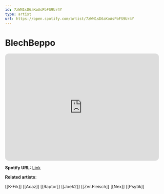 ```yaml
---
id: 7zWN1sD6aKoAsPbFS9Ur4Y
type: artist
url: https://open.spotify.com/artist/7zWN1sD6aKoAsPbFS9Ur4Y
---
```

# BlechBeppo

<iframe style="border-radius:12px" src="https://open.spotify.com/embed/artist/7zWN1sD6aKoAsPbFS9Ur4Y" width="100%" height="352" frameBorder="0" allowfullscreen="" allow="autoplay; clipboard-write; encrypted-media; fullscreen; picture-in-picture" loading="lazy"></iframe>

**Spotify URL:** [Link](https://open.spotify.com/artist/7zWN1sD6aKoAsPbFS9Ur4Y)

**Related artists:**

[[K-Fik]]
[[Acaz]]
[[Raptor]]
[[Joek2]]
[[Zer.Fleisch]]
[[Nex]]
[[Psytik]]
